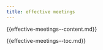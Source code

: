 ```yaml
---
title: effective meetings
---
```



{{effective-meetings--content.md}}

{{effective-meetings--toc.md}}
